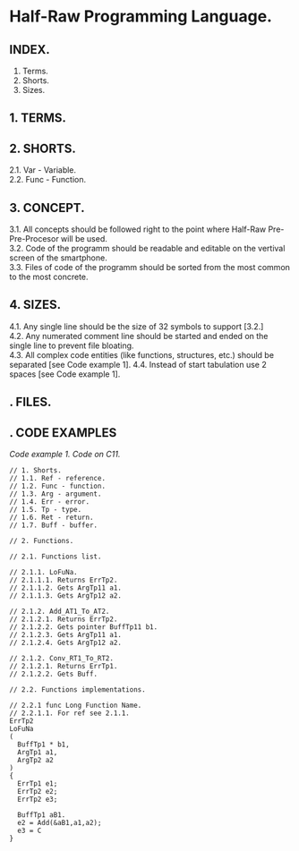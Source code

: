 # **Half-Raw Programming Language.**

## **INDEX.**
1. Terms.
2. Shorts.
3. Sizes.
 
## **1. TERMS.**

## **2. SHORTS.**
2.1. Var - Variable.  
2.2. Func - Function. 

## **3. CONCEPT.**
3.1. All concepts should be followed right to the point where Half-Raw Pre-Pre-Procesor will be used.   
3.2. Code of the programm should be readable and editable on the vertival screen of the smartphone.  
3.3. Files of code of the programm should be sorted from the most common to the most concrete.

## **4. SIZES.**  
4.1. Any single line should be the size of 32 symbols to support [3.2.]  
4.2. Any numerated comment line should be started and ended on the single line to prevent file bloating.  
4.3. All complex code entities (like functions, structures, etc.) should be separated [see Code example 1].
4.4. Instead of start tabulation use 2 spaces [see Code example 1].

## **. FILES.**  

## **. CODE EXAMPLES**  

*Code example 1. Code on C11.*  
```
// 1. Shorts.
// 1.1. Ref - reference.
// 1.2. Func - function.
// 1.3. Arg - argument.
// 1.4. Err - error.
// 1.5. Tp - type.
// 1.6. Ret - return.
// 1.7. Buff - buffer.

// 2. Functions.  
  
// 2.1. Functions list.
  
// 2.1.1. LoFuNa.
// 2.1.1.1. Returns ErrTp2.  
// 2.1.1.2. Gets ArgTp11 a1.  
// 2.1.1.3. Gets ArgTp12 a2.

// 2.1.2. Add_AT1_To_AT2.
// 2.1.2.1. Returns ErrTp2.
// 2.1.2.2. Gets pointer BuffTp11 b1.  
// 2.1.2.3. Gets ArgTp11 a1.  
// 2.1.2.4. Gets ArgTp12 a2.

// 2.1.2. Conv_RT1_To_RT2.
// 2.1.2.1. Returns ErrTp1.
// 2.1.2.2. Gets Buff.  

// 2.2. Functions implementations.

// 2.2.1 func Long Function Name.
// 2.2.1.1. For ref see 2.1.1. 
ErrTp2
LoFuNa
(
  BuffTp1 * b1,
  ArgTp1 a1,
  ArgTp2 a2
)
{
  ErrTp1 e1;
  ErrTp2 e2;
  ErrTp2 e3;

  BuffTp1 aB1.
  e2 = Add(&aB1,a1,a2);
  e3 = C
}  
```
